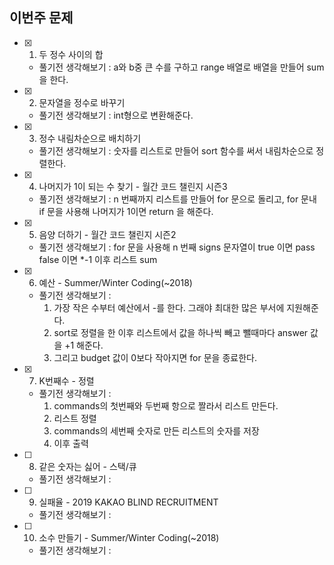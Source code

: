 ## 이번주 문제
- [x] 1. 두 정수 사이의 합
    - 풀기전 생각해보기 : a와 b중 큰 수를 구하고 range 배열로 배열을 만들어 sum을 한다.

- [x] 2. 문자열을 정수로 바꾸기
    - 풀기전 생각해보기 : int형으로 변환해준다.
- [x] 3. 정수 내림차순으로 배치하기
    - 풀기전 생각해보기 : 숫자를 리스트로 만들어 sort 함수를 써서 내림차순으로 정렬한다.
- [x] 4. 나머지가 1이 되는 수 찾기 - 월간 코드 챌린지 시즌3
    - 풀기전 생각해보기 : n 번째까지 리스트를 만들어 for 문으로 돌리고, for 문내 if 문을 사용해 나머지가 1이면 return 을 해준다.
- [x] 5. 음양 더하기 - 월간 코드 챌린지 시즌2
    - 풀기전 생각해보기 : for 문을 사용해 n 번째 signs 문자열이 true 이면 pass false 이면 *-1 이후 리스트 sum
- [x] 6. 예산 - Summer/Winter Coding(~2018)
    - 풀기전 생각해보기 : 
        1. 가장 작은 수부터 예산에서 -를 한다. 그래야 최대한 많은 부서에 지원해준다. 
        2. sort로 정렬을 한 이후 리스트에서 값을 하나씩 빼고 뺄때마다 answer 값을 +1 해준다. 
        3. 그리고 budget 값이 0보다 작아지면 for 문을 종료한다.
- [x] 7. K번째수 - 정렬
    - 풀기전 생각해보기 :
        1. commands의 첫번째와 두번째 항으로 짤라서 리스트 만든다.
        2. 리스트 정렬
        3. commands의 세번째 숫자로 만든 리스트의 숫자를 저장
        4. 이후 출력
- [ ] 8. 같은 숫자는 싫어 - 스택/큐
    - 풀기전 생각해보기 :
- [ ] 9. 실패율 - 2019 KAKAO BLIND RECRUITMENT
    - 풀기전 생각해보기 :
- [ ] 10. 소수 만들기 - Summer/Winter Coding(~2018)
    - 풀기전 생각해보기 :
